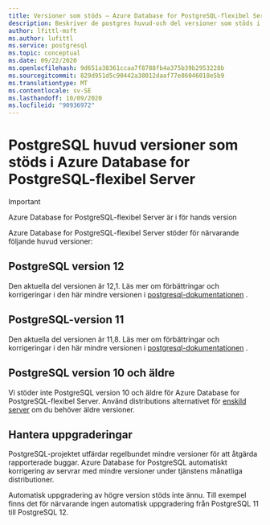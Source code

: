 ```yaml
---
title: Versioner som stöds – Azure Database for PostgreSQL-flexibel Server
description: Beskriver de postgres huvud-och del versioner som stöds i Azure Database for PostgreSQL-flexibel Server.
author: lfittl-msft
ms.author: lufittl
ms.service: postgresql
ms.topic: conceptual
ms.date: 09/22/2020
ms.openlocfilehash: 9d651a38361ccaa7f8788fb4a375b39b2953228b
ms.sourcegitcommit: 829d951d5c90442a38012daaf77e86046018e5b9
ms.translationtype: MT
ms.contentlocale: sv-SE
ms.lasthandoff: 10/09/2020
ms.locfileid: "90936972"
---
```

# <a name="supported-postgresql-major-versions-in-azure-database-for-postgresql---flexible-server"></a>PostgreSQL huvud versioner som stöds i Azure Database for PostgreSQL-flexibel Server

> [!IMPORTANT]
> Azure Database for PostgreSQL-flexibel Server är i för hands version

Azure Database for PostgreSQL-flexibel Server stöder för närvarande följande huvud versioner:

## <a name="postgresql-version-12"></a>PostgreSQL version 12

Den aktuella del versionen är 12,1. Läs mer om förbättringar och korrigeringar i den här mindre versionen i [postgresql-dokumentationen](https://www.postgresql.org/docs/12/static/release-12-1.html) .

## <a name="postgresql-version-11"></a>PostgreSQL-version 11

Den aktuella del versionen är 11,8. Läs mer om förbättringar och korrigeringar i den här mindre versionen i [postgresql-dokumentationen](https://www.postgresql.org/docs/11/static/release-11-8.html) .

## <a name="postgresql-version-10-and-older"></a>PostgreSQL version 10 och äldre

Vi stöder inte PostgreSQL version 10 och äldre för Azure Database for PostgreSQL-flexibel Server. Använd distributions alternativet för [enskild server](https://docs.microsoft.com/azure/postgresql/concepts-supported-versions) om du behöver äldre versioner.

## <a name="managing-upgrades"></a>Hantera uppgraderingar

PostgreSQL-projektet utfärdar regelbundet mindre versioner för att åtgärda rapporterade buggar. Azure Database for PostgreSQL automatiskt korrigering av servrar med mindre versioner under tjänstens månatliga distributioner.

Automatisk uppgradering av högre version stöds inte ännu. Till exempel finns det för närvarande ingen automatisk uppgradering från PostgreSQL 11 till PostgreSQL 12.<!-- To upgrade to the next major version, create a [database dump and restore](howto-migrate-using-dump-and-restore.md) to a server that was created with the new engine version.-->

<!--
## Next steps

For information on supported PostgreSQL extensions, see [the extensions document](concepts-extensions.md).
-->
